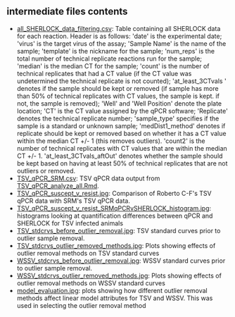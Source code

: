 ## intermediate files contents
- [all_SHERLOCK_data_filtering.csv](https://github.com/shellytrigg/paper-TSV_WSSV_SHERLOCKv2/blob/main/intermediate_files/all_SHERLOCK_data_filtering.csv): Table containing all SHERLOCK data for each reaction. Header is as follows: 'date' is the experimental date; 'virus' is the target virus of the assay; 'Sample Name' is the name of the sample; 'template' is the nickname for the sample; 'num_reps' is the total number of technical replicate reactions run for the sample; 'median' is the median CT for the sample; 'count' is the number of technical replicates that had a CT value (if the CT value was undetermined the technical replicate is not counted); 'at_least_3CTvals
' denotes if the sample should be kept or removed (if sample has more than 50% of technical replicates with CT values, the sample is kept. if not, the sample is removed); 'Well' and 'Well Position' denote the plate location; 'CT' is the CT value assigned by the qPCR software; 'Replicate' denotes the technical replicate number; 'sample_type' specifies if the sample is a standard or unknown sample; 'medDist1_method' denotes if replicate should be kept or removed based on whether it has a CT value within the median CT +/- 1 (this removes outliers). 'count2' is the number of technical replicates with CT values that are within the median CT +/- 1. 'at_least_3CTvals_aftOut' denotes whether the sample should be kept based on having at least 50% of technical replicates that are not outliers or removed.
- [TSV_qPCR_SRM.csv](https://github.com/shellytrigg/paper-TSV_WSSV_SHERLOCKv2/blob/main/intermediate_files/TSV_qPCR_SRM.csv): TSV qPCR data output from [TSV_qPCR_analyze_all.Rmd](https://github.com/shellytrigg/paper-TSV_WSSV_SHERLOCKv2/blob/main/analyses/TSV_qPCR_analyze_all.Rmd).
- [TSV_qPCR_suscept_v_resist.jpg](https://github.com/shellytrigg/paper-TSV_WSSV_SHERLOCKv2/blob/main/intermediate_files/TSV_qPCR_suscept_v_resist.jpg): Comparison of Roberto C-F's TSV qPCR data with SRM's TSV qPCR data.
- [TSV_qPCR_suscept_v_resist_SRMqPCRvSHERLOCK_histogram.jpg](https://github.com/shellytrigg/paper-TSV_WSSV_SHERLOCKv2/blob/main/intermediate_files/TSV_qPCR_suscept_v_resist_SRMqPCRvSHERLOCK_histogram.jpg): histograms looking at quantification differences between qPCR and SHERLOCK for TSV infected animals
- [TSV_stdcrvs_before_outlier_removal.jpg](https://github.com/shellytrigg/paper-TSV_WSSV_SHERLOCKv2/blob/main/intermediate_files/TSV_stdcrvs_before_outlier_removal.jpg): TSV standard curves prior to outlier sample removal.
- [TSV_stdcrvs_outlier_removed_methods.jpg](https://github.com/shellytrigg/paper-TSV_WSSV_SHERLOCKv2/blob/main/intermediate_files/TSV_stdcrvs_outlier_removed_methods.jpg): Plots showing effects of outlier removal methods on TSV standard curves
- [WSSV_stdcrvs_before_outlier_removal.jpg](https://github.com/shellytrigg/paper-TSV_WSSV_SHERLOCKv2/blob/main/intermediate_files/WSSV_stdcrvs_before_outlier_removal.jpg): WSSV standard curves prior to outlier sample removal.
- [WSSV_stdcrvs_outlier_removed_methods.jpg](https://github.com/shellytrigg/paper-TSV_WSSV_SHERLOCKv2/blob/main/intermediate_files/WSSV_stdcrvs_outlier_removed_methods.jpg): Plots showing effects of outlier removal methods on WSSV standard curves
- [model_evaluation.jpg](https://github.com/shellytrigg/paper-TSV_WSSV_SHERLOCKv2/blob/main/intermediate_files/model_evaluation.jpg): plots showing how different outlier removal methods affect linear model attributes for TSV and WSSV. This was used in selecting the outlier removal method

